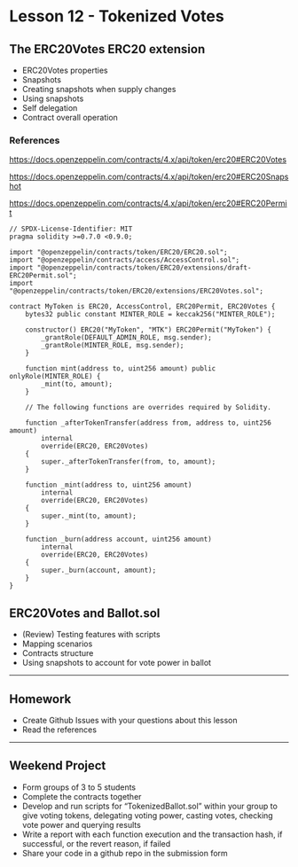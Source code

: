 # Lesson 12 - Tokenized Votes

## The ERC20Votes ERC20 extension

* ERC20Votes properties
* Snapshots
* Creating snapshots when supply changes
* Using snapshots
* Self delegation
* Contract overall operation

### References
<https://docs.openzeppelin.com/contracts/4.x/api/token/erc20#ERC20Votes>

<https://docs.openzeppelin.com/contracts/4.x/api/token/erc20#ERC20Snapshot>

<https://docs.openzeppelin.com/contracts/4.x/api/token/erc20#ERC20Permit>

    // SPDX-License-Identifier: MIT
    pragma solidity >=0.7.0 <0.9.0;
    
    import "@openzeppelin/contracts/token/ERC20/ERC20.sol";
    import "@openzeppelin/contracts/access/AccessControl.sol";
    import "@openzeppelin/contracts/token/ERC20/extensions/draft-ERC20Permit.sol";
    import "@openzeppelin/contracts/token/ERC20/extensions/ERC20Votes.sol";
    
    contract MyToken is ERC20, AccessControl, ERC20Permit, ERC20Votes {
        bytes32 public constant MINTER_ROLE = keccak256("MINTER_ROLE");
    
        constructor() ERC20("MyToken", "MTK") ERC20Permit("MyToken") {
            _grantRole(DEFAULT_ADMIN_ROLE, msg.sender);
            _grantRole(MINTER_ROLE, msg.sender);
        }
    
        function mint(address to, uint256 amount) public onlyRole(MINTER_ROLE) {
            _mint(to, amount);
        }
    
        // The following functions are overrides required by Solidity.
    
        function _afterTokenTransfer(address from, address to, uint256 amount)
            internal
            override(ERC20, ERC20Votes)
        {
            super._afterTokenTransfer(from, to, amount);
        }
    
        function _mint(address to, uint256 amount)
            internal
            override(ERC20, ERC20Votes)
        {
            super._mint(to, amount);
        }
    
        function _burn(address account, uint256 amount)
            internal
            override(ERC20, ERC20Votes)
        {
            super._burn(account, amount);
        }
    }

## ERC20Votes and Ballot.sol

* (Review) Testing features with scripts
* Mapping scenarios
* Contracts structure
* Using snapshots to account for vote power in ballot

---

## Homework

* Create Github Issues with your questions about this lesson
* Read the references

---

## Weekend Project

* Form groups of 3 to 5 students
* Complete the contracts together
* Develop and run scripts for “TokenizedBallot.sol” within your group to give voting tokens, delegating voting power, casting votes, checking vote power and querying results
* Write a report with each function execution and the transaction hash, if successful, or the revert reason, if failed
* Share your code in a github repo in the submission form
